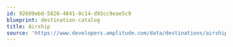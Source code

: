 ```yaml
---
id: 92609ebd-5820-4841-8c14-d93cc9eae5c9
blueprint: destination-catalog
title: Airship
source: 'https://www.developers.amplitude.com/data/destinations/airship'
---
```


